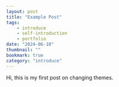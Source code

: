 ```yaml
---
layout: post
title: "Example Post"
tags:
    - introduce
    - self-introduction
    - portfolio
date: "2024-06-10"
thumbnail: ""
bookmark: true
category: "introduce"
---
```


Hi, this is my first post on changing themes.
